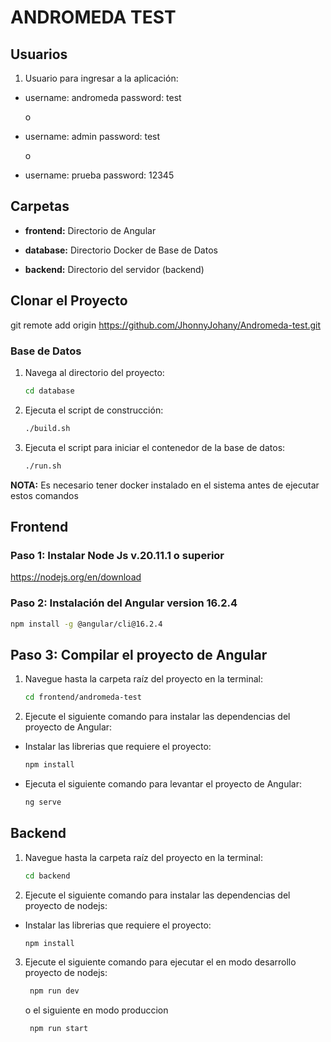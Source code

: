 # ANDROMEDA TEST

## Usuarios

1. Usuario para ingresar a la aplicación:

- username: andromeda password: test

  o

- username: admin password: test

  o

- username: prueba password: 12345

## Carpetas

- **frontend:** Directorio de Angular

- **database:** Directorio Docker de Base de Datos

- **backend:** Directorio del servidor (backend)

## Clonar el Proyecto

git remote add origin https://github.com/JhonnyJohany/Andromeda-test.git

### Base de Datos

1. Navega al directorio del proyecto:

   ```bash
   cd database
   ```

2. Ejecuta el script de construcción:

   ```bash
   ./build.sh
   ```

3. Ejecuta el script para iniciar el contenedor de la base de datos:

   ```bash
   ./run.sh
   ```

**NOTA:**
Es necesario tener docker instalado en el sistema antes de ejecutar estos comandos

## Frontend

### Paso 1: Instalar Node Js v.20.11.1 o superior

https://nodejs.org/en/download

### Paso 2: Instalación del Angular version 16.2.4

```bash
npm install -g @angular/cli@16.2.4
```

## Paso 3: Compilar el proyecto de Angular

1. Navegue hasta la carpeta raíz del proyecto en la terminal:

   ```bash
   cd frontend/andromeda-test
   ```

2. Ejecute el siguiente comando para instalar las dependencias del proyecto de Angular:

- Instalar las librerias que requiere el proyecto:

  ```bash
  npm install
  ```

- Ejecuta el siguiente comando para levantar el proyecto de Angular:

  ```bash
  ng serve
  ```

## Backend

1. Navegue hasta la carpeta raíz del proyecto en la terminal:

   ```bash
   cd backend
   ```

2. Ejecute el siguiente comando para instalar las dependencias del proyecto de nodejs:

- Instalar las librerias que requiere el proyecto:

  ```bash
  npm install
  ```

3. Ejecute el siguiente comando para ejecutar el en modo desarrollo proyecto de nodejs:

   ```bash
    npm run dev
   ```

   o el siguiente en modo produccion

   ```bash
    npm run start
   ```
